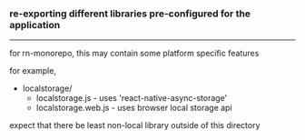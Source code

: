 ### re-exporting different libraries pre-configured for the application
---
for rn-monorepo, this may contain some platform specific features


for example,
* localstorage/  
  * localstorage.js  - uses 'react-native-async-storage'  
  * localstorage.web.js - uses browser local storage api

expect that there be least non-local library outside of this directory